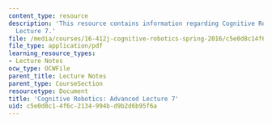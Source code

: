 ```yaml
---
content_type: resource
description: 'This resource contains information regarding Cognitive Robotics: Advanced
  Lecture 7.'
file: /media/courses/16-412j-cognitive-robotics-spring-2016/c5e0d8c14f6c2134994bd9b2d6b95f6a_MIT16_412JS16_L20.pdf
file_type: application/pdf
learning_resource_types:
- Lecture Notes
ocw_type: OCWFile
parent_title: Lecture Notes
parent_type: CourseSection
resourcetype: Document
title: 'Cognitive Robotics: Advanced Lecture 7'
uid: c5e0d8c1-4f6c-2134-994b-d9b2d6b95f6a
---
```

